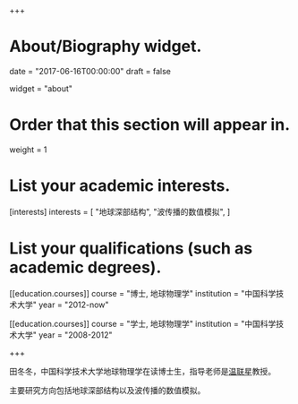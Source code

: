 +++
# About/Biography widget.

date = "2017-06-16T00:00:00"
draft = false

widget = "about"

# Order that this section will appear in.
weight = 1

# List your academic interests.
[interests]
  interests = [
    "地球深部结构",
    "波传播的数值模拟",
  ]

# List your qualifications (such as academic degrees).
[[education.courses]]
  course = "博士, 地球物理学"
  institution = "中国科学技术大学"
  year = "2012-now"

[[education.courses]]
  course = "学士, 地球物理学"
  institution = "中国科学技术大学"
  year = "2008-2012"

+++

田冬冬，中国科学技术大学地球物理学在读博士生，指导老师是[温联星](http://geophysics.geo.sunysb.edu/wen/)教授。

主要研究方向包括地球深部结构以及波传播的数值模拟。
